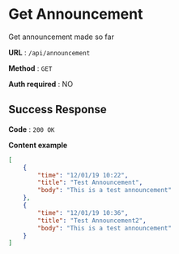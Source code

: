 # Get Announcement

Get announcement made so far

**URL** : `/api/announcement`

**Method** : `GET`

**Auth required** : NO


## Success Response

**Code** : `200 OK`

**Content example**

```json
[
    {
        "time": "12/01/19 10:22",
        "title": "Test Announcement",
        "body": "This is a test announcement"
    },
    {
        "time": "12/01/19 10:36",
        "title": "Test Announcement2",
        "body": "This is a test announcement"
    }
]
```
